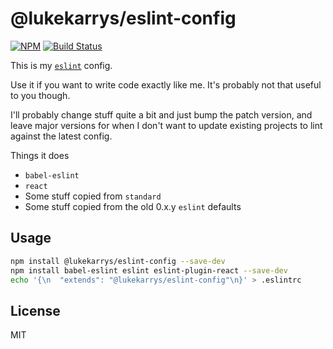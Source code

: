 # @lukekarrys/eslint-config

[![NPM](https://img.shields.io/npm/v/@lukekarrys/eslint-config.svg)](https://www.npmjs.com/package/@lukekarrys/eslint-config)
[![Build Status](https://img.shields.io/travis/lukekarrys/eslint-config/master.svg)](https://travis-ci.org/lukekarrys/eslint-config)

This is my [`eslint`](http://eslint.org/) config.

Use it if you want to write code exactly like me. It's probably not that useful to you though.

I'll probably change stuff quite a bit and just bump the patch version, and leave major versions for when I don't want to update existing projects to lint against the latest config.

Things it does

- `babel-eslint`
- `react`
- Some stuff copied from `standard`
- Some stuff copied from the old 0.x.y `eslint` defaults


## Usage

```sh
npm install @lukekarrys/eslint-config --save-dev
npm install babel-eslint eslint eslint-plugin-react --save-dev
echo '{\n  "extends": "@lukekarrys/eslint-config"\n}' > .eslintrc
```

## License

MIT
